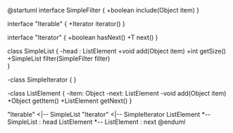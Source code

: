 @startuml
interface SimpleFilter {
	+boolean include(Object item)
}

interface "Iterable<T>" {
	+Iterator<T> iterator()
}

interface "Iterator<T>" {
	+boolean hasNext()
    +T next()
}

class SimpleList {
	-head : ListElement
	+void add(Object item)
    +int getSize()
    +SimpleList filter(SimpleFilter filter)   
}

-class SimpleIterator {
}

-class ListElement {
	-item: Object
    -next: ListElement
    -void add(Object item)
    +Object getItem()
    +ListElement getNext()
}

"Iterable<T>" <|-- SimpleList
"Iterator<T>" <|-- SimpleIterator
ListElement *-- SimpleList : head
ListElement *-- ListElement : next
@enduml